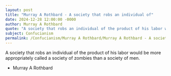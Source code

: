 ```yaml
---
layout: post
title: "Murray A Rothbard - A society that robs an individual of"
date: 2024-12-28 12:00:00 -0000
author: Murray A Rothbard
quote: "A society that robs an individual of the product of his labor would be more appropriately called a society of zombies than a society of men."
subject: Confucianism
permalink: /Confucianism/Murray A Rothbard/Murray A Rothbard - A society that robs an individual of
---
```


A society that robs an individual of the product of his labor would be more appropriately called a society of zombies than a society of men.

- Murray A Rothbard
